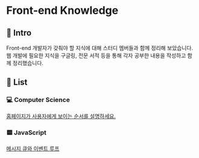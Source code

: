 # Front-end Knowledge

## 🚀 Intro

Front-end 개발자가 갖춰야 할 지식에 대해 스터디 멤버들과 함께 정리해 보았습니다. <br>
웹 개발에 필요한 지식을 구글링, 전문 서적 등을 통해 각자 공부한 내용을 작성하고 함께 정리했습니다.

## 🔖 List

### 💻 Computer Science

  [홈페이지가 사용자에게 보이는 순서를 설명하세요.](https://github.com/moeyg/Front-end-Knowledge/blob/0c9f282b23ba1aa44633e9339581d2cdd4b7dba2/Note/Browser-Rendering.md)

### 🟨 JavaScript

  [메시지 큐와 이벤트 루프](https://github.com/moeyg/Front-end-Knowledge/blob/b92a71d159844d30c87ce5e1c02db81f3b4c96d1/Note/Message-Queue-and-Event-loop.md)

